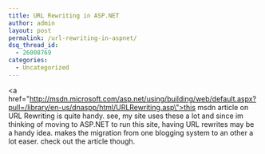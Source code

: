```yaml
---
title: URL Rewriting in ASP.NET
author: admin
layout: post
permalink: /url-rewriting-in-aspnet/
dsq_thread_id:
  - 26008769
categories:
  - Uncategorized
---
```

<a href=\"http://msdn.microsoft.com/asp.net/using/building/web/default.aspx?pull=/library/en-us/dnaspp/html/URLRewriting.asp\">this msdn article on URL Rewriting</a> is quite handy. see, my site uses these a lot and since im thinking of moving to ASP.NET to run this site, having URL rewrites may be a handy idea. makes the migration from one blogging system to an other a lot easer. check out the article though.